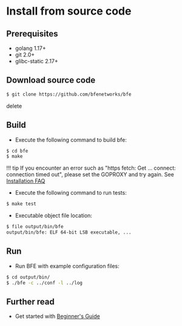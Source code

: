 # Install from source code

## Prerequisites

- golang 1.17+
- git 2.0+
- glibc-static 2.17+

## Download source code

```bash
$ git clone https://github.com/bfenetworks/bfe
```
delete
## Build

- Execute the following command to build bfe:

```bash
$ cd bfe
$ make
```

!!! tip
    If you encounter an error such as "https fetch: Get ... connect: connection timed out", please set the GOPROXY and try again. See [Installation FAQ](../faq/installation.md)

- Execute the following command to run tests:

```bash
$ make test
```

- Executable object file location:

```bash
$ file output/bin/bfe
output/bin/bfe: ELF 64-bit LSB executable, ...
```

## Run

- Run BFE with example configuration files:

```bash
$ cd output/bin/
$ ./bfe -c ../conf -l ../log
```

## Further read
- Get started with [Beginner's Guide](../example/guide.md)
